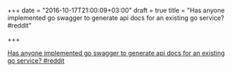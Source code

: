 +++
date = "2016-10-17T21:00:09+03:00"
draft = true
title = "Has anyone implemented go swagger to generate api docs for an existing go service?  #reddit"

+++

<p><a href="https://t.co/9ggFYiSJjj">Has anyone implemented go swagger to generate api docs for an existing go service?  #reddit</a></p>
